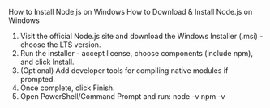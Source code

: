 How to Install Node.js on Windows
How to Download & Install Node.js on Windows
1. Visit the official Node.js site and download the Windows Installer (.msi) - choose the LTS version.
2. Run the installer - accept license, choose components (include npm), and click Install.
3. (Optional) Add developer tools for compiling native modules if prompted.
4. Once complete, click Finish.
5. Open PowerShell/Command Prompt and run:
node -v
npm -v
